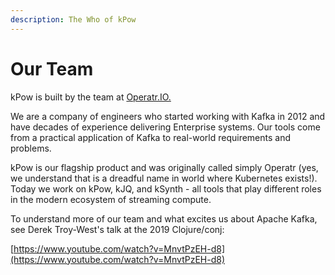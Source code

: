 ```yaml
---
description: The Who of kPow
---
```


# Our Team

kPow is built by the team at [Operatr.IO.](https://operatr.io)

We are a company of engineers who started working with Kafka in 2012 and have decades of experience delivering Enterprise systems. Our tools come from a practical application of Kafka to real-world requirements and problems.

kPow is our flagship product and was originally called simply Operatr \(yes, we understand that is a dreadful name in world where Kubernetes exists!\). Today we work on kPow, kJQ, and kSynth - all tools that play different roles in the modern ecosystem of streaming compute.

To understand more of our team and what excites us about Apache Kafka, see Derek Troy-West's talk at the 2019 Clojure/conj:

[https://www.youtube.com/watch?v=MnvtPzEH-d8](https://www.youtube.com/watch?v=MnvtPzEH-d8)

